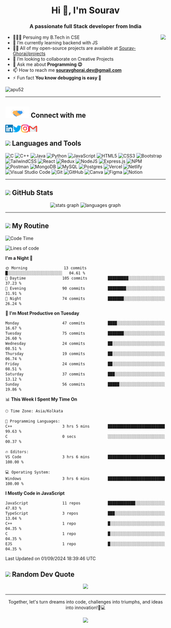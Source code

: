 
<h1 align="center">Hi 👋, I'm Sourav</h1>
<h3 align="center">A passionate full Stack developer from India</h3>

<img align="right" src='https://media3.giphy.com/media/v1.Y2lkPTc5MGI3NjExMHNsdHowcTRweDk4dzczcWQ1eW1hcXhqZHlkNXl3NjNkZWNwazl0diZlcD12MV9pbnRlcm5hbF9naWZfYnlfaWQmY3Q9Zw/qgQUggAC3Pfv687qPC/giphy.gif' height='215'>

- 👨🏻‍🎓 Persuing my B.Tech in CSE
- 🌱 I’m currently learning backend with JS
- 👨‍💻 All of my open-source projects are available at [Sourav-Ghorai/projects](https://github.com/Sourav-Ghorai?tab=repositories)
- 👯 I’m looking to collaborate on Creative Projects
- 💬 Ask me about **Programming 😉**
- 📫 How to reach me **souravghorai.dev@gmail.com**
- ⚡ Fun fact **You know debugging is easy 🙂**

<p align="left"> <img src="https://komarev.com/ghpvc/?username=Sourav-Ghorai&label=Profile%20views&color=0e75b6&style=flat" alt="apu52" /> </p>

---

<!-- ## <img src="https://media.giphy.com/media/dhGGpFEXFUN63MVaSR/giphy.gif" width="50"> Connect with me
[![Dev](https://img.shields.io/badge/Dev-%230A0A0A?style=social&logo=dev.to)](https://dev.to/anikadhikari) &ensp;
[![Static Badge](https://img.shields.io/badge/xdadevelopers-%23EA7100?style=social&logo=xdadevelopers)](https://forum.xda-developers.com/m/anikadhikari.12668517/) &ensp;
[![Twitter](https://img.shields.io/badge/Twitter-%231D9BF0?style=social&logo=twitter)](https://twitter.com/meanikadhikari) &ensp;
[![LinkedIn](https://img.shields.io/badge/LinkedIn-%230A66C2?style=social&logo=linkedin)](https://linkedin.com/in/anikadhikari) &ensp;
[![Instagram](https://img.shields.io/badge/Instagram-%23E4405F?style=social&logo=instagram)](https://instagram.com/meanikadhikari) &ensp;
[![Medium](https://img.shields.io/badge/Medium-%23000000?style=social&logo=medium)](https://medium.com/@anikadhikari) &ensp;
[![Hashnode](https://img.shields.io/badge/Hashnode-%232962FF?style=social&logo=hashnode)](https://hashnode.com/@anikadhikari) &ensp; -->

## <img src="https://github.com/SatYu26/SatYu26/blob/master/Assets/Handshake.gif" width="75"> Connect with me 

  <a href="https://www.linkedin.com/in/souravghorai/">
    <img align="left" alt="Sourav Ghorai | Linkedin" width="24px" src="https://github.com/SatYu26/SatYu26/blob/master/Assets/Linkedin.svg" />
  </a> &nbsp;&nbsp;
  <a href="https://twitter.com/SouravG1947">
    <img align="left" alt="Sourav Ghorai | Twitter" width="26px" src="https://github.com/SatYu26/SatYu26/blob/master/Assets/Twitter.svg" />
  </a> &nbsp;&nbsp;
  <a href="https://instagram.com/mr.sourav_2002">
    <img align="left" alt="Sourav Ghorai | Instagram" width="24px" src="https://github.com/SatYu26/SatYu26/blob/master/Assets/Instagram.svg" />
  </a> &nbsp;&nbsp;
  <a href="mailto:souravghorai.dev@gmail.com">
    <img align="left" alt="Sourav Ghorai | Gmail" width="26px" src="https://github.com/SatYu26/SatYu26/blob/master/Assets/Gmail.svg" />
  </a>

## <img src="https://media.giphy.com/media/mAZf4H4Pi0wwlj3ZAw/giphy.gif" width="50"> Languages and Tools
<!-- 
// yet to learn --
![C#](https://img.shields.io/badge/c%23-%23239120.svg?style=for-the-badge&logo=c-sharp&logoColor=white) 
![Solidity](https://img.shields.io/badge/Solidity-%23363636.svg?style=for-the-badge&logo=solidity&logoColor=white)
![Swift](https://img.shields.io/badge/swift-F54A2A?style=for-the-badge&logo=swift&logoColor=white)
![TypeScript](https://img.shields.io/badge/typescript-%23007ACC.svg?style=for-the-badge&logo=typescript&logoColor=white)   
![Heroku](https://img.shields.io/badge/heroku-%23430098.svg?style=for-the-badge&logo=heroku&logoColor=white) 
![Django](https://img.shields.io/badge/django-%23092E20.svg?style=for-the-badge&logo=django&logoColor=white) 
![DjangoREST](https://img.shields.io/badge/DJANGO-REST-ff1709?style=for-the-badge&logo=django&logoColor=white&color=ff1709&labelColor=gray) 
![Vuetify](https://img.shields.io/badge/Vuetify-1867C0?style=for-the-badge&logo=vuetify&logoColor=AEDDFF) 
![Xamarin](https://img.shields.io/badge/Xamarin-3199DC?style=for-the-badge&logo=xamarin&logoColor=white) 
![Vue.js](https://img.shields.io/badge/vuejs-%2335495e.svg?style=for-the-badge&logo=vuedotjs&logoColor=%234FC08D)  
![Gatsby](https://img.shields.io/badge/Gatsby-%23663399.svg?style=for-the-badge&logo=gatsby&logoColor=white) 
![FastAPI](https://img.shields.io/badge/FastAPI-005571?style=for-the-badge&logo=fastapi) 
![Postgres](https://img.shields.io/badge/postgres-%23316192.svg?style=for-the-badge&logo=postgresql&logoColor=white) 
![SQLite](https://img.shields.io/badge/sqlite-%2307405e.svg?style=for-the-badge&logo=sqlite&logoColor=white) 
![Realm](https://img.shields.io/badge/Realm-39477F?style=for-the-badge&logo=realm&logoColor=white) 
![Affinity Designer](https://img.shields.io/badge/affinitydesginer-%231B72BE.svg?style=for-the-badge&logo=affinity-designer&logoColor=white)  
![Swagger](https://img.shields.io/badge/-Swagger-%23Clojure?style=for-the-badge&logo=swagger&logoColor=white)
![Terraform](https://img.shields.io/badge/terraform-%235835CC.svg?style=for-the-badge&logo=terraform&logoColor=white) 
![AWS](https://img.shields.io/badge/aws-%23232F3E?style=for-the-badge&logo=amazon-aws)
![Google Cloud](https://img.shields.io/badge/Google%20Cloud-%234285F4.svg?style=for-the-badge&logo=google-cloud&logoColor=white)
![Kotlin](https://img.shields.io/badge/kotlin-%230095D5.svg?style=for-the-badge&logo=kotlin&logoColor=white)
![Dart](https://img.shields.io/badge/dart-%230175C2.svg?style=for-the-badge&logo=dart&logoColor=white)
![Android](https://img.shields.io/badge/Android-%233DDC84?style=for-the-badge&logo=Android&logoColor=white)
![Flutter](https://img.shields.io/badge/Flutter-%2302569B.svg?style=for-the-badge&logo=Flutter&logoColor=white)
![Firebase](https://img.shields.io/badge/firebase-%23FFCA28?style=for-the-badge&logo=firebase&logoColor=black)
![Gradle](https://img.shields.io/badge/Gradle-02303A.svg?style=for-the-badge&logo=Gradle&logoColor=white)
![Android Studio](https://img.shields.io/badge/Android%20Studio-%233DDC84?style=for-the-badge&logo=androidstudio&logoColor=white)
![Docker](https://img.shields.io/badge/docker-%230db7ed.svg?style=for-the-badge&logo=docker&logoColor=white)
![Linux](https://img.shields.io/badge/Linux-%23FCC624?style=for-the-badge&logo=linux&logoColor=black)
-->

![C](https://img.shields.io/badge/C-%23A8B9CC?style=for-the-badge&logo=C&logoColor=black)
![C++](https://img.shields.io/badge/c++-%2300599C.svg?style=for-the-badge&logo=c%2B%2B&logoColor=white) 
![Java](https://img.shields.io/badge/java-%23ED8B00.svg?style=for-the-badge&logo=java&logoColor=white)
![Python](https://img.shields.io/badge/Python-%233776AB?style=for-the-badge&logo=python&logoColor=white)
![JavaScript](https://img.shields.io/badge/JavaScript-%23F7DF1E?style=for-the-badge&logo=javascript&logoColor=black)
![HTML5](https://img.shields.io/badge/html5-%23E34F26.svg?style=for-the-badge&logo=html5&logoColor=white)
![CSS3](https://img.shields.io/badge/css3-%231572B6.svg?style=for-the-badge&logo=css3&logoColor=white) 
![Bootstrap](https://img.shields.io/badge/bootstrap-%238511FA.svg?style=for-the-badge&logo=bootstrap&logoColor=white)
![TailwindCSS](https://img.shields.io/badge/tailwindcss-%2338B2AC.svg?style=for-the-badge&logo=tailwind-css&logoColor=white)
![React](https://img.shields.io/badge/react-%2320232a.svg?style=for-the-badge&logo=react&logoColor=%2361DAFB)
![Redux](https://img.shields.io/badge/redux-%23593d88.svg?style=for-the-badge&logo=redux&logoColor=white) 
![NodeJS](https://img.shields.io/badge/node.js-6DA55F?style=for-the-badge&logo=node.js&logoColor=white)
![Express.js](https://img.shields.io/badge/express.js-%23404d59.svg?style=for-the-badge&logo=express&logoColor=%2361DAFB)
![NPM](https://img.shields.io/badge/NPM-%23000000.svg?style=for-the-badge&logo=npm&logoColor=white)
![Postman](https://img.shields.io/badge/Postman-FF6C37?style=for-the-badge&logo=postman&logoColor=white)
![MongoDB](https://img.shields.io/badge/MongoDB-%234ea94b.svg?style=for-the-badge&logo=mongodb&logoColor=white)
![MySQL](https://img.shields.io/badge/mysql-%2300f.svg?style=for-the-badge&logo=mysql&logoColor=white)
![Postgres](https://img.shields.io/badge/postgres-%23316192.svg?style=for-the-badge&logo=postgresql&logoColor=white) 
![Vercel](https://img.shields.io/badge/vercel-%23000000.svg?style=for-the-badge&logo=vercel&logoColor=white)
![Netlify](https://img.shields.io/badge/netlify-%23000000.svg?style=for-the-badge&logo=netlify&logoColor=#00C7B7)
![Visual Studio Code](https://img.shields.io/badge/Visual%20Studio%20Code-%23007ACC?style=for-the-badge&logo=visualstudiocode)
![Git](https://img.shields.io/badge/Git-%23F05032?style=for-the-badge&logo=Git&logoColor=white)
![GitHub](https://img.shields.io/badge/GitHub-%23181717?style=for-the-badge&logo=github&logoColor=white)
![Canva](https://img.shields.io/badge/Canva-%2300C4CC.svg?style=for-the-badge&logo=Canva&logoColor=white)
![Figma](https://img.shields.io/badge/figma-%23F24E1E.svg?style=for-the-badge&logo=figma&logoColor=white)
![Notion](https://img.shields.io/badge/Notion-%23000000.svg?style=for-the-badge&logo=notion&logoColor=white)

---

###

## <img src="https://media.giphy.com/media/jUQHpQ3UjFBfRlQekP/giphy.gif" width="50"> GitHub Stats
<div align="center">
  <img src="https://github-readme-stats.vercel.app/api?username=Sourav-Ghorai&hide_title=false&hide_rank=false&show_icons=true&include_all_commits=true&count_private=true&disable_animations=false&theme=dracula&locale=en&hide_border=false" height="150" alt="stats graph"  />
  <img src="https://github-readme-stats.vercel.app/api/top-langs?username=Sourav-Ghorai&locale=en&hide_title=false&layout=compact&card_width=320&langs_count=5&theme=dracula&hide_border=false" height="150" alt="languages graph"  />
</div>

---

## <img src="https://media.giphy.com/media/gCWkRsa39liKgD0GLW/giphy.gif" width="50"> My Routine

<!--START_SECTION:waka-->
![Code Time](http://img.shields.io/badge/Code%20Time-125%20hrs%2021%20mins-blue)

![Lines of code](https://img.shields.io/badge/From%20Hello%20World%20I%27ve%20Written-2.1%20million%20lines%20of%20code-blue)

**I'm a Night 🦉** 

```text
🌞 Morning                13 commits          █░░░░░░░░░░░░░░░░░░░░░░░░   04.61 % 
🌆 Daytime                105 commits         █████████░░░░░░░░░░░░░░░░   37.23 % 
🌃 Evening                90 commits          ████████░░░░░░░░░░░░░░░░░   31.91 % 
🌙 Night                  74 commits          ███████░░░░░░░░░░░░░░░░░░   26.24 % 
```
📅 **I'm Most Productive on Tuesday** 

```text
Monday                   47 commits          ████░░░░░░░░░░░░░░░░░░░░░   16.67 % 
Tuesday                  75 commits          ███████░░░░░░░░░░░░░░░░░░   26.60 % 
Wednesday                24 commits          ██░░░░░░░░░░░░░░░░░░░░░░░   08.51 % 
Thursday                 19 commits          ██░░░░░░░░░░░░░░░░░░░░░░░   06.74 % 
Friday                   24 commits          ██░░░░░░░░░░░░░░░░░░░░░░░   08.51 % 
Saturday                 37 commits          ███░░░░░░░░░░░░░░░░░░░░░░   13.12 % 
Sunday                   56 commits          █████░░░░░░░░░░░░░░░░░░░░   19.86 % 
```


📊 **This Week I Spent My Time On** 

```text
🕑︎ Time Zone: Asia/Kolkata

💬 Programming Languages: 
C++                      3 hrs 5 mins        █████████████████████████   99.63 % 
C                        0 secs              ░░░░░░░░░░░░░░░░░░░░░░░░░   00.37 % 

🔥 Editors: 
VS Code                  3 hrs 6 mins        █████████████████████████   100.00 % 

💻 Operating System: 
Windows                  3 hrs 6 mins        █████████████████████████   100.00 % 
```

**I Mostly Code in JavaScript** 

```text
JavaScript               11 repos            ████████████░░░░░░░░░░░░░   47.83 % 
TypeScript               3 repos             ███░░░░░░░░░░░░░░░░░░░░░░   13.04 % 
C++                      1 repo              █░░░░░░░░░░░░░░░░░░░░░░░░   04.35 % 
C                        1 repo              █░░░░░░░░░░░░░░░░░░░░░░░░   04.35 % 
EJS                      1 repo              █░░░░░░░░░░░░░░░░░░░░░░░░   04.35 % 
```




 Last Updated on 01/09/2024 18:39:46 UTC
<!--END_SECTION:waka-->

## <img src="https://media.giphy.com/media/Vx8UvEl6jTEnZX1w1E/giphy.gif" width="50"> Random Dev Quote 
<p align="center">
<img  src="https://quotes-github-readme.vercel.app/api?type=horizontal&theme=vue" />
</p>

---

<p align="center">
  Together, let's turn dreams into code, challenges into triumphs, and ideas into innovation!🌟💻
  <br/>
   <br/>
  <img src="https://media.giphy.com/media/jpVnC65DmYeyRL4LHS/giphy.gif" width="20%">
</p>

